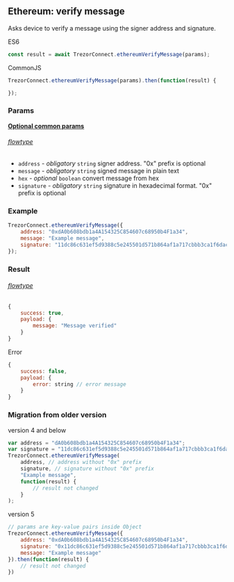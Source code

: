 ## Ethereum: verify message

Asks device to
verify a message using the signer address and signature.

ES6
```javascript
const result = await TrezorConnect.ethereumVerifyMessage(params);
```

CommonJS
```javascript
TrezorConnect.ethereumVerifyMessage(params).then(function(result) {

});
```

### Params 
[****Optional common params****](commonParams.md)
###### [flowtype](../../src/js/types/params.js#L74-L78)
* `address` - *obligatory* `string` signer address. "0x" prefix is optional
* `message` - *obligatory* `string` signed message in plain text
* `hex` - *optional* `boolean` convert message from hex
* `signature` - *obligatory* `string` signature in hexadecimal format. "0x" prefix is optional

### Example
```javascript
TrezorConnect.ethereumVerifyMessage({
    address: "0xdA0b608bdb1a4A154325C854607c68950b4F1a34",
    message: "Example message",
    signature: "11dc86c631ef5d9388c5e245501d571b864af1a717cbbb3ca1f6dacbf330742957242aa52b36bbe7bb46dce6ff0ead0548cc5a5ce76d0aaed166fd40cb3fc6e51c",
});
```

### Result
###### [flowtype](../../src/js/types/response.js#L133-L136)
```javascript
{
    success: true,
    payload: {
        message: "Message verified"
    }
}
```
Error
```javascript
{
    success: false,
    payload: {
        error: string // error message
    }
}
```

### Migration from older version

version 4 and below
```javascript
var address = "dA0b608bdb1a4A154325C854607c68950b4F1a34"; 
var signature = "11dc86c631ef5d9388c5e245501d571b864af1a717cbbb3ca1f6dacbf330742957242aa52b36bbe7bb46dce6ff0ead0548cc5a5ce76d0aaed166fd40cb3fc6e51c"; 
TrezorConnect.ethereumVerifyMessage(
    address, // address without "0x" prefix
    signature, // signature without "0x" prefix
    "Example message",
    function(result) {
        // result not changed
    }
);
```
version 5
```javascript
// params are key-value pairs inside Object
TrezorConnect.ethereumVerifyMessage({ 
    address: "0xdA0b608bdb1a4A154325C854607c68950b4F1a34",
    signature: "0x11dc86c631ef5d9388c5e245501d571b864af1a717cbbb3ca1f6dacbf330742957242aa52b36bbe7bb46dce6ff0ead0548cc5a5ce76d0aaed166fd40cb3fc6e51c",
    message: "Example message"
}).then(function(result) {
    // result not changed
})
```
